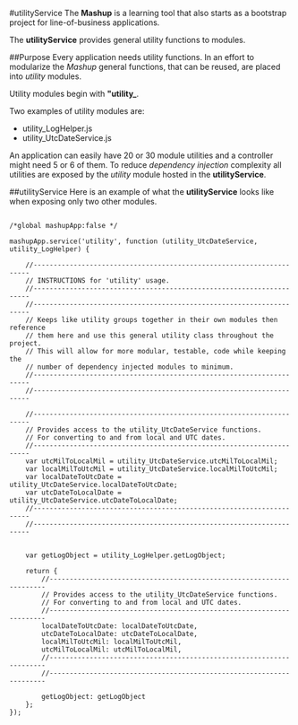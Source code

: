 #utilityService
The **Mashup** is a learning tool that also starts as a bootstrap project for line-of-business applications.

The **utilityService** provides general utility functions to modules.

##Purpose
Every application needs utility functions.  In an effort to modularize the *Mashup* general functions, that can be reused, are placed into *utility* modules.

Utility modules begin with **"utility_**.

Two examples of utility modules are:
- utility_LogHelper.js
- utility_UtcDateService.js

An application can easily have 20 or 30 module utilities and a controller might need 5 or 6 of them.  To reduce *dependency injection* complexity all utilities are exposed by the *utility* module hosted in the **utilityService**.

##utilityService
Here is an example of what the **utilityService** looks like when exposing only two other modules.

```

/*global mashupApp:false */

mashupApp.service('utility', function (utility_UtcDateService, utility_LogHelper) {

    //---------------------------------------------------------------------
    // INSTRUCTIONS for 'utility' usage.
    //---------------------------------------------------------------------
    //---------------------------------------------------------------------
    // Keeps like utility groups together in their own modules then reference 
    // them here and use this general utility class throughout the project.
    // This will allow for more modular, testable, code while keeping the 
    // number of dependency injected modules to minimum.
    //---------------------------------------------------------------------
    //---------------------------------------------------------------------

    //---------------------------------------------------------------------
    // Provides access to the utility_UtcDateService functions.
    // For converting to and from local and UTC dates.
    //---------------------------------------------------------------------
    var utcMilToLocalMil = utility_UtcDateService.utcMilToLocalMil;
    var localMilToUtcMil = utility_UtcDateService.localMilToUtcMil;
    var localDateToUtcDate = utility_UtcDateService.localDateToUtcDate;
    var utcDateToLocalDate = utility_UtcDateService.utcDateToLocalDate;
    //---------------------------------------------------------------------
    //---------------------------------------------------------------------


    var getLogObject = utility_LogHelper.getLogObject;

    return {
        //---------------------------------------------------------------------
        // Provides access to the utility_UtcDateService functions.
        // For converting to and from local and UTC dates.
        //---------------------------------------------------------------------
        localDateToUtcDate: localDateToUtcDate,
        utcDateToLocalDate: utcDateToLocalDate,
        localMilToUtcMil: localMilToUtcMil,
        utcMilToLocalMil: utcMilToLocalMil,
        //---------------------------------------------------------------------
        //---------------------------------------------------------------------

        getLogObject: getLogObject
    };
});


```